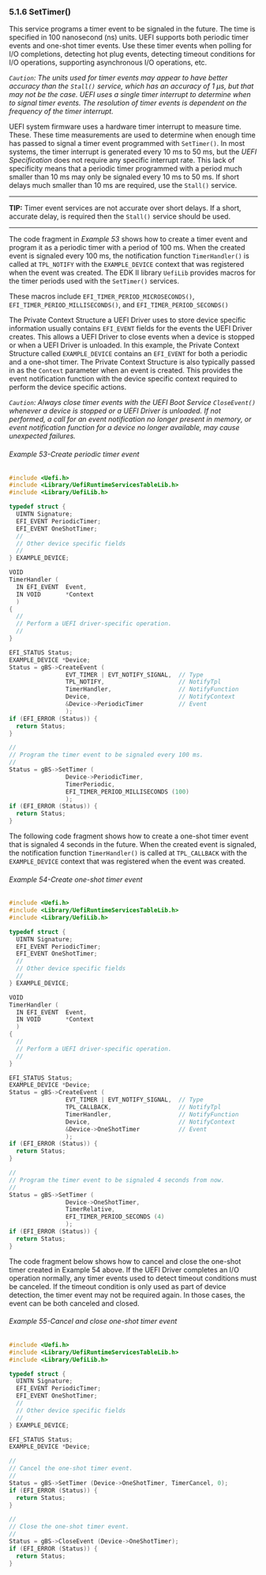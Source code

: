 <!--- @file
  5.1.6 SetTimer()

  Copyright (c) 2012-2018, Intel Corporation. All rights reserved.<BR>

  Redistribution and use in source (original document form) and 'compiled'
  forms (converted to PDF, epub, HTML and other formats) with or without
  modification, are permitted provided that the following conditions are met:

  1) Redistributions of source code (original document form) must retain the
     above copyright notice, this list of conditions and the following
     disclaimer as the first lines of this file unmodified.

  2) Redistributions in compiled form (transformed to other DTDs, converted to
     PDF, epub, HTML and other formats) must reproduce the above copyright
     notice, this list of conditions and the following disclaimer in the
     documentation and/or other materials provided with the distribution.

  THIS DOCUMENTATION IS PROVIDED BY TIANOCORE PROJECT "AS IS" AND ANY EXPRESS OR
  IMPLIED WARRANTIES, INCLUDING, BUT NOT LIMITED TO, THE IMPLIED WARRANTIES OF
  MERCHANTABILITY AND FITNESS FOR A PARTICULAR PURPOSE ARE DISCLAIMED. IN NO
  EVENT SHALL TIANOCORE PROJECT  BE LIABLE FOR ANY DIRECT, INDIRECT, INCIDENTAL,
  SPECIAL, EXEMPLARY, OR CONSEQUENTIAL DAMAGES (INCLUDING, BUT NOT LIMITED TO,
  PROCUREMENT OF SUBSTITUTE GOODS OR SERVICES; LOSS OF USE, DATA, OR PROFITS;
  OR BUSINESS INTERRUPTION) HOWEVER CAUSED AND ON ANY THEORY OF LIABILITY,
  WHETHER IN CONTRACT, STRICT LIABILITY, OR TORT (INCLUDING NEGLIGENCE OR
  OTHERWISE) ARISING IN ANY WAY OUT OF THE USE OF THIS DOCUMENTATION, EVEN IF
  ADVISED OF THE POSSIBILITY OF SUCH DAMAGE.

-->

### 5.1.6 SetTimer()

This service programs a timer event to be signaled in the future. The time is
specified in 100 nanosecond (ns) units. UEFI supports both periodic timer
events and one-shot timer events. Use these timer events when polling for I/O
completions, detecting hot plug events, detecting timeout conditions for I/O
operations, supporting asynchronous I/O operations, etc.

_`Caution`: The units used for timer events may appear to have better accuracy
than the `Stall()` service, which has an accuracy of 1 μs, but that may not be
the case. UEFI uses a single timer interrupt to determine when to signal timer events. The
resolution of timer events is dependent on the frequency of the timer
interrupt._

UEFI system firmware uses a hardware timer interrupt to measure time. These.
These time measurements are used to determine when enough time has passed to
signal a timer event programmed with `SetTimer()`. In most systems, the timer
interrupt is generated every 10 ms to 50 ms, but the _UEFI Specification_ does
not require any specific interrupt rate. This lack of specificity means that a
periodic timer programmed with a period much smaller than 10 ms may only be
signaled every 10 ms to 50 ms. If short delays much smaller than 10 ms are
required, use the `Stall()` service.

**********
**TIP:** Timer event services are not accurate over short delays. If a short,
accurate delay, is required then the `Stall()` service should be used.
**********

The code fragment in _Example 53_ shows how to create a timer event and program
it as a periodic timer with a period of 100 ms. When the created event is
signaled every 100 ms, the notification function `TimerHandler()` is called at
`TPL_NOTIFY` with the `EXAMPLE_DEVICE` context that was registered when the
event was created. The EDK II library `UefiLib` provides macros for the timer
periods used with the `SetTimer()` services.

These macros include `EFI_TIMER_PERIOD_MICROSECONDS()`, `EFI_TIMER_PERIOD_MILLISECONDS()`, and `EFI_TIMER_PERIOD_SECONDS()`

The Private Context Structure a UEFI Driver uses to store device specific
information usually contains `EFI_EVENT` fields for the events the UEFI Driver
creates. This allows a UEFI Driver to close events when a device is stopped or
when a UEFI Driver is unloaded. In this example, the Private Context Structure
called `EXAMPLE_DEVICE` contains an `EFI_EVENT` for both a periodic and a
one-shot timer. The Private Context Structure is also typically passed in as
the `Context` parameter when an event is created. This provides the event
notification function with the device specific context required to perform the
device specific actions.

_`Caution`: Always close timer events with the UEFI Boot Service `CloseEvent()`
whenever a device is stopped or a UEFI Driver is unloaded. If not performed, a
call for an event notification no longer present in memory, or event
notification function for a device no longer available, may cause unexpected
failures._

###### Example 53-Create periodic timer event

```c
#include <Uefi.h>
#include <Library/UefiRuntimeServicesTableLib.h>
#include <Library/UefiLib.h>

typedef struct {
  UINTN Signature;
  EFI_EVENT PeriodicTimer;
  EFI_EVENT OneShotTimer;
  //
  // Other device specific fields
  //
} EXAMPLE_DEVICE;

VOID
TimerHandler (
  IN EFI_EVENT  Event,
  IN VOID       *Context
  )
{
  //
  // Perform a UEFI driver-specific operation.
  //
}

EFI_STATUS Status;
EXAMPLE_DEVICE *Device;
Status = gBS->CreateEvent (
                EVT_TIMER | EVT_NOTIFY_SIGNAL,  // Type
                TPL_NOTIFY,                     // NotifyTpl
                TimerHandler,                   // NotifyFunction
                Device,                         // NotifyContext
                &Device->PeriodicTimer          // Event
                );
if (EFI_ERROR (Status)) {
  return Status;
}

//
// Program the timer event to be signaled every 100 ms.
//
Status = gBS->SetTimer (
                Device->PeriodicTimer,
                TimerPeriodic,
                EFI_TIMER_PERIOD_MILLISECONDS (100)
                );
if (EFI_ERROR (Status)) {
  return Status;
}
```

The following code fragment shows how to create a one-shot timer event that is
signaled 4 seconds in the future. When the created event is signaled, the
notification function `TimerHandler()` is called at `TPL_CALLBACK` with the
`EXAMPLE_DEVICE` context that was registered when the event was created.

###### Example 54-Create one-shot timer event

```c
#include <Uefi.h>
#include <Library/UefiRuntimeServicesTableLib.h>
#include <Library/UefiLib.h>

typedef struct {
  UINTN Signature;
  EFI_EVENT PeriodicTimer;
  EFI_EVENT OneShotTimer;
  //
  // Other device specific fields
  //
} EXAMPLE_DEVICE;

VOID
TimerHandler (
  IN EFI_EVENT  Event,
  IN VOID       *Context
  )
{
  //
  // Perform a UEFI driver-specific operation.
  //
}

EFI_STATUS Status;
EXAMPLE_DEVICE *Device;
Status = gBS->CreateEvent (
                EVT_TIMER | EVT_NOTIFY_SIGNAL,  // Type
                TPL_CALLBACK,                   // NotifyTpl
                TimerHandler,                   // NotifyFunction
                Device,                         // NotifyContext
                &Device->OneShotTimer           // Event
                );
if (EFI_ERROR (Status)) {
  return Status;
}

//
// Program the timer event to be signaled 4 seconds from now.
//
Status = gBS->SetTimer (
                Device->OneShotTimer,
                TimerRelative,
                EFI_TIMER_PERIOD_SECONDS (4)
                );
if (EFI_ERROR (Status)) {
  return Status;
}
```

The code fragment below shows how to cancel and close the one-shot timer
created in Example 54 above. If the UEFI Driver completes an I/O operation
normally, any timer events used to detect timeout conditions must be canceled.
If the timeout condition is only used as part of device detection, the timer
event may not be required again. In those cases, the event can be both canceled
and closed.

<div style="page-break-after: always;"></div>

###### Example 55-Cancel and close one-shot timer event

```c
#include <Uefi.h>
#include <Library/UefiRuntimeServicesTableLib.h>
#include <Library/UefiLib.h>

typedef struct {
  UINTN Signature;
  EFI_EVENT PeriodicTimer;
  EFI_EVENT OneShotTimer;
  //
  // Other device specific fields
  //
} EXAMPLE_DEVICE;

EFI_STATUS Status;
EXAMPLE_DEVICE *Device;

//
// Cancel the one-shot timer event.
//
Status = gBS->SetTimer (Device->OneShotTimer, TimerCancel, 0);
if (EFI_ERROR (Status)) {
  return Status;
}

//
// Close the one-shot timer event.
//
Status = gBS->CloseEvent (Device->OneShotTimer);
if (EFI_ERROR (Status)) {
  return Status;
}
```
